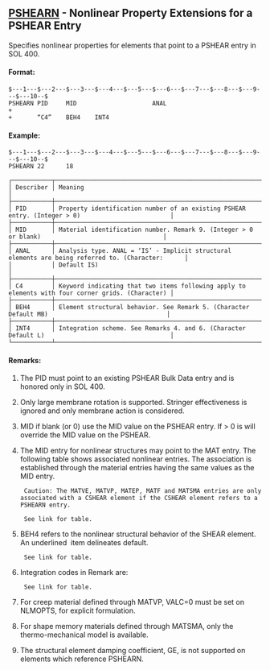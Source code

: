 ## [PSHEARN](https://help.hexagonmi.com/bundle/MSC_Nastran_2022.4/page/Nastran_Combined_Book/qrg/bulkp/TOC.PSHEARN.xhtml) - Nonlinear Property Extensions for a PSHEAR Entry

Specifies nonlinear properties for elements that point to a PSHEAR entry in SOL 400.

#### Format:

```nastran
$---1---$---2---$---3---$---4---$---5---$---6---$---7---$---8---$---9---$---10--$
PSHEARN PID     MID                     ANAL                            +       
+       “C4”    BEH4    INT4                                                    
```

#### Example:

```nastran
$---1---$---2---$---3---$---4---$---5---$---6---$---7---$---8---$---9---$---10--$
PSHEARN 22      18                                                              
```

```text
┌───────────┬───────────────────────────────────────────────────────────────────────────────────────────────────┐
│ Describer │ Meaning                                                                                           │
├───────────┼───────────────────────────────────────────────────────────────────────────────────────────────────┤
│ PID       │ Property identification number of an existing PSHEAR entry. (Integer > 0)                         │
├───────────┼───────────────────────────────────────────────────────────────────────────────────────────────────┤
│ MID       │ Material identification number. Remark 9. (Integer > 0 or blank)                                  │
├───────────┼───────────────────────────────────────────────────────────────────────────────────────────────────┤
│ ANAL      │ Analysis type. ANAL = ‘IS’ - Implicit structural elements are being referred to. (Character:      │
│           │ Default IS)                                                                                       │
├───────────┼───────────────────────────────────────────────────────────────────────────────────────────────────┤
│ C4        │ Keyword indicating that two items following apply to elements with four corner grids. (Character) │
├───────────┼───────────────────────────────────────────────────────────────────────────────────────────────────┤
│ BEH4      │ Element structural behavior. See Remark 5. (Character Default MB)                                 │
├───────────┼───────────────────────────────────────────────────────────────────────────────────────────────────┤
│ INT4      │ Integration scheme. See Remarks 4. and 6. (Character Default L)                                   │
└───────────┴───────────────────────────────────────────────────────────────────────────────────────────────────┘
```

#### Remarks:

1. The PID must point to an existing PSHEAR Bulk Data entry and is honored only in SOL 400.
2. Only large membrane rotation is supported. Stringer effectiveness is ignored and only membrane action is considered.
3. MID if blank (or 0) use the MID value on the PSHEAR entry. If > 0 is will override the MID value on the PSHEAR.
4. The MID entry for nonlinear structures may point to the MAT entry. The following table shows associated nonlinear entries. The association is established through the material entries having the same values as the MID entry.

        Caution: The MATVE, MATVP, MATEP, MATF and MATSMA entries are only associated with a CSHEAR element if the CSHEAR element refers to a PSHEARN entry.

        See link for table.

5. BEH4 refers to the nonlinear structural behavior of the SHEAR element. An  underlined  item delineates default.

        See link for table.

6. Integration codes in Remark   are:

        See link for table.

7. For creep material defined through MATVP, VALC=0 must be set on NLMOPTS, for explicit formulation.
8. For shape memory materials defined through MATSMA, only the thermo-mechanical model is available.
9. The structural element damping coefficient, GE, is not supported on elements which reference PSHEARN.
